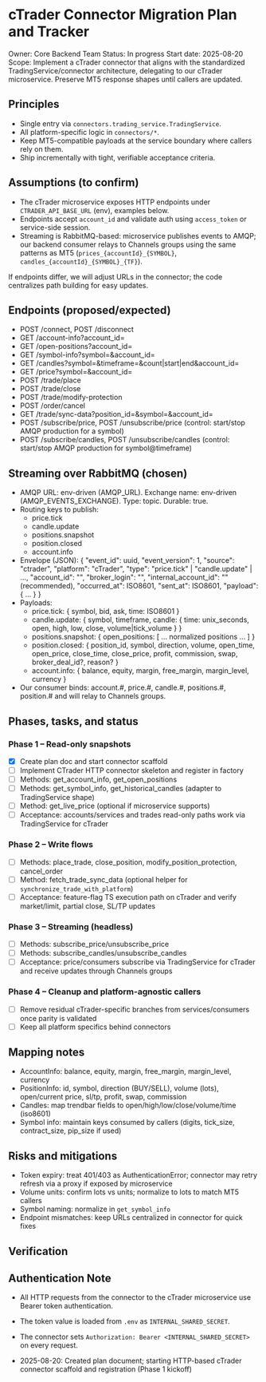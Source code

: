 # cTrader Connector Migration Plan and Tracker

Owner: Core Backend Team
Status: In progress
Start date: 2025-08-20
Scope: Implement a cTrader connector that aligns with the standardized TradingService/connector architecture, delegating to our cTrader microservice. Preserve MT5 response shapes until callers are updated.

## Principles
- Single entry via `connectors.trading_service.TradingService`.
- All platform-specific logic in `connectors/*`.
- Keep MT5-compatible payloads at the service boundary where callers rely on them.
- Ship incrementally with tight, verifiable acceptance criteria.

## Assumptions (to confirm)
- The cTrader microservice exposes HTTP endpoints under `CTRADER_API_BASE_URL` (env), examples below.
- Endpoints accept `account_id` and validate auth using `access_token` or service-side session.
- Streaming is RabbitMQ-based: microservice publishes events to AMQP; our backend consumer relays to Channels groups using the same patterns as MT5 (`prices_{accountId}_{SYMBOL}`, `candles_{accountId}_{SYMBOL}_{TF}`).

If endpoints differ, we will adjust URLs in the connector; the code centralizes path building for easy updates.

## Endpoints (proposed/expected)
- POST /connect, POST /disconnect
- GET /account-info?account_id=
- GET /open-positions?account_id=
- GET /symbol-info?symbol=&account_id=
- GET /candles?symbol=&timeframe=&count|start|end&account_id=
- GET /price?symbol=&account_id=
- POST /trade/place
- POST /trade/close
- POST /trade/modify-protection
- POST /order/cancel
- GET /trade/sync-data?position_id=&symbol=&account_id=
- POST /subscribe/price, POST /unsubscribe/price (control: start/stop AMQP production for a symbol)
- POST /subscribe/candles, POST /unsubscribe/candles (control: start/stop AMQP production for symbol@timeframe)

## Streaming over RabbitMQ (chosen)
- AMQP URL: env-driven (AMQP_URL). Exchange name: env-driven (AMQP_EVENTS_EXCHANGE). Type: topic. Durable: true.
- Routing keys to publish:
	- price.tick
	- candle.update
	- positions.snapshot
	- position.closed
	- account.info
- Envelope (JSON):
	{
		"event_id": uuid,
		"event_version": 1,
		"source": "ctrader",
		"platform": "cTrader",
		"type": "price.tick" | "candle.update" | ...,
		"account_id": "<internal UUID or broker login>",
		"broker_login": "<optional>",
		"internal_account_id": "<UUID>" (recommended),
		"occurred_at": ISO8601,
		"sent_at": ISO8601,
		"payload": { ... }
	}
- Payloads:
	- price.tick: { symbol, bid, ask, time: ISO8601 }
	- candle.update: { symbol, timeframe, candle: { time: unix_seconds, open, high, low, close, volume|tick_volume } }
	- positions.snapshot: { open_positions: [ ... normalized positions ... ] }
	- position.closed: { position_id, symbol, direction, volume, open_time, open_price, close_time, close_price, profit, commission, swap, broker_deal_id?, reason? }
	- account.info: { balance, equity, margin, free_margin, margin_level, currency }
- Our consumer binds: account.#, price.#, candle.#, positions.#, position.# and will relay to Channels groups.

## Phases, tasks, and status

### Phase 1 – Read-only snapshots
- [x] Create plan doc and start connector scaffold
- [ ] Implement CTrader HTTP connector skeleton and register in factory
- [ ] Methods: get_account_info, get_open_positions
- [ ] Methods: get_symbol_info, get_historical_candles (adapter to TradingService shape)
- [ ] Method: get_live_price (optional if microservice supports)
- [ ] Acceptance: accounts/services and trades read-only paths work via TradingService for cTrader

### Phase 2 – Write flows
- [ ] Methods: place_trade, close_position, modify_position_protection, cancel_order
- [ ] Method: fetch_trade_sync_data (optional helper for `synchronize_trade_with_platform`)
- [ ] Acceptance: feature-flag TS execution path on cTrader and verify market/limit, partial close, SL/TP updates

### Phase 3 – Streaming (headless)
- [ ] Methods: subscribe_price/unsubscribe_price
- [ ] Methods: subscribe_candles/unsubscribe_candles
- [ ] Acceptance: price/consumers subscribe via TradingService for cTrader and receive updates through Channels groups

### Phase 4 – Cleanup and platform-agnostic callers
- [ ] Remove residual cTrader-specific branches from services/consumers once parity is validated
- [ ] Keep all platform specifics behind connectors

## Mapping notes
- AccountInfo: balance, equity, margin, free_margin, margin_level, currency
- PositionInfo: id, symbol, direction (BUY/SELL), volume (lots), open/current price, sl/tp, profit, swap, commission
- Candles: map trendbar fields to open/high/low/close/volume/time (iso8601)
- Symbol info: maintain keys consumed by callers (digits, tick_size, contract_size, pip_size if used)

## Risks and mitigations
- Token expiry: treat 401/403 as AuthenticationError; connector may retry refresh via a proxy if exposed by microservice
- Volume units: confirm lots vs units; normalize to lots to match MT5 callers
- Symbol naming: normalize in `get_symbol_info`
- Endpoint mismatches: keep URLs centralized in connector for quick fixes

## Verification

## Authentication Note
- All HTTP requests from the connector to the cTrader microservice use Bearer token authentication.
- The token value is loaded from `.env` as `INTERNAL_SHARED_SECRET`.
- The connector sets `Authorization: Bearer <INTERNAL_SHARED_SECRET>` on every request.


- 2025-08-20: Created plan document; starting HTTP-based cTrader connector scaffold and registration (Phase 1 kickoff)
